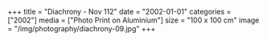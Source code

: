 +++
title = "Diachrony - Nov 112"
date = "2002-01-01"
categories = ["2002"]
media = ["Photo Print on Aluminium"]
size = "100 x 100 cm"
image = "/img/photography/diachrony-09.jpg"
+++
